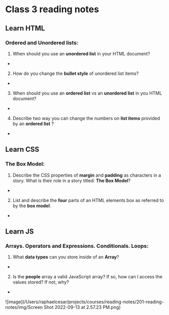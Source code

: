 # Class 3 reading notes

## Learn HTML

### **Ordered** and **Unordered** lists:

1. When should you use an **unordered list** in your HTML document?
  *

2. How do you change the **bullet style** of unordered list items?
  *

3. When should you use an **ordered list** vs an **unordered list** in you HTML document?
  *

4. Describe two way you can change the numbers on **list items** provided by an **ordered list** ?
  *


## **Learn CSS**

### **The Box Model**:

1. Describe the CSS properties of **margin** and **padding** as characters in a story. What is their role in a story titled: **The Box Model**?
  *

2. List and describe the **four** parts of an HTML elements box as referred to by the **box model**.
  *

## **Learn JS**

### **Arrays**. **Operators** and **Expressions**. **Conditionals**. **Loops**:

1. What **data types** can you store inside of an **Array**?
  *

2. Is the **people** array a valid JavaScript array? If so, how can I access the values stored? If not, why?
  *

![image](/Users/raphaelcesar/projects/courses/reading-notes/201-reading-notes/img/Screen Shot 2022-09-13 at 2.57.23 PM.png)
